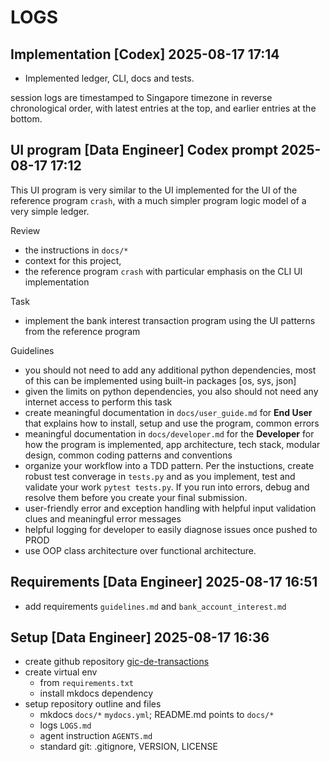 # LOGS

## Implementation [Codex] 2025-08-17 17:14
- Implemented ledger, CLI, docs and tests.


session logs are timestamped to Singapore timezone in reverse chronological order, with latest entries at the top, and earlier entries at the bottom.

## UI program [Data Engineer] Codex prompt 2025-08-17 17:12
This UI program is very similar to the UI implemented for the UI of the reference program `crash`, with a much simpler program logic model of a very simple ledger. 

Review
- the instructions in `docs/*`
- context for this project,
- the reference program `crash` with particular emphasis on the CLI UI implementation

Task
- implement the bank interest transaction program using the UI patterns from the reference program

Guidelines
- you should not need to add any additional python dependencies, most of this can be implemented using built-in packages [os, sys, json] 
- given the limits on python dependencies, you also should not need any internet access to perform this task
- create meaningful documentation in `docs/user_guide.md` for **End User** that explains how to install, setup and use the program, common errors
- meaningful documentation in `docs/developer.md` for the **Developer** for how the program is implemented, app architecture, tech stack, modular design, common coding patterns and conventions
- organize your workflow into a TDD pattern. Per the instuctions, create robust test converage in `tests.py` and as you implement, test and validate your work `pytest tests.py`. If you run into errors, debug and resolve them before you create your final submission.
- user-friendly error and exception handling with helpful input validation clues and meaningful error messages
- helpful logging for developer to easily diagnose issues once pushed to PROD
- use OOP class architecture over functional architecture.

## Requirements [Data Engineer] 2025-08-17 16:51
- add requirements `guidelines.md` and `bank_account_interest.md`

## Setup [Data Engineer] 2025-08-17 16:36

- create github repository [gic-de-transactions](https://github.com/taylorhickem/gic-de-transactions)
- create virtual env 
    - from `requirements.txt`
    - install mkdocs dependency
- setup repository outline and files
    - mkdocs `docs/*`  `mydocs.yml`; README.md points to `docs/*`
    - logs `LOGS.md`
    - agent instruction `AGENTS.md`
    - standard git: .gitignore, VERSION, LICENSE